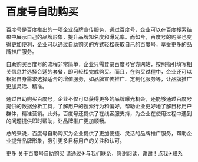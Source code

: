 # 百度号自助购买

百度号是百度推出的一项企业品牌宣传服务，通过百度号，企业可以在百度搜索结果中展示自己的品牌形象，提升品牌知名度和曝光率。而如今，百度号的购买也变得更加便利，企业可以通过自助购买的方式轻松获取自己的百度号，享受更多的品牌推广服务。

自助购买百度号的流程非常简单，企业只需登录百度号官方网站，按照指引填写相关信息并选择合适的套餐，即可轻松完成购买。而且，在购买过程中，企业还可以根据自身需求选择适合的增值服务，如品牌宣传推广、定制化服务等，让品牌推广更加灵活、精准。

通过自助购买百度号，企业不仅可以获得更多的品牌曝光机会，还能够通过百度号提供的数据分析工具，了解用户的搜索行为和偏好，帮助企业更好地了解目标用户群体，精准营销。此外，百度号还提供了在线客服支持，为企业在使用过程中遇到的问题提供即时帮助，让品牌推广更加顺畅。

总的来说，百度号自助购买为企业提供了更加便捷、灵活的品牌推广服务，帮助企业提升品牌形象，吸引更多目标用户的关注和认可。

更多 关于百度号自助购买 请通过✈与我们联系，感谢阅读，谢谢！[点我✈联系](https://lm.k02.cc)